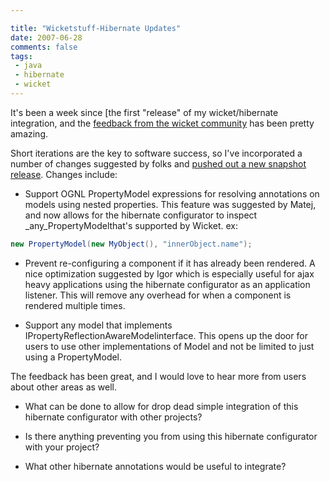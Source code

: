```yaml
---

title: "Wicketstuff-Hibernate Updates"
date: 2007-06-28
comments: false
tags:
 - java
 - hibernate
 - wicket
---
```


It's been a week since [the first "release" of my wicket/hibernate integration, and the [feedback from the wicket community](http://www.nabble.com/HibernateAnnotationComponentConfigurator-t3969383.html#a11266736) has been pretty amazing.



Short iterations are the key to software success, so I've incorporated a number of changes suggested by folks and [pushed out a new snapshot release](http://www.wicketstuff.org/maven/repository/org/wicketstuff/wicketstuff-hibernate/). Changes include:




  - Support OGNL PropertyModel expressions for resolving annotations on models using nested properties. This feature was suggested by Matej, and now allows for the hibernate configurator to inspect _any_PropertyModelthat's supported by Wicket. ex:

```java
new PropertyModel(new MyObject(), "innerObject.name");
```



  - Prevent re-configuring a component if it has already been rendered. A nice optimization suggested by Igor which is especially useful for ajax heavy applications using the hibernate configurator as an application listener. This will remove any overhead for when a component is rendered multiple times.


  - Support any model that implements IPropertyReflectionAwareModelinterface. This opens up the door for users to use other implementations of Model and not be limited to just using a PropertyModel.




The feedback has been great, and I would love to hear more from users about other areas as well.



  - What can be done to allow for drop dead simple integration of this hibernate configurator with other projects?


  - Is there anything preventing you from using this hibernate configurator with your project?


  - What other hibernate annotations would be useful to integrate?





